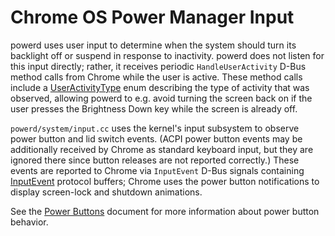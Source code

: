 # Chrome OS Power Manager Input

powerd uses user input to determine when the system should turn its backlight
off or suspend in response to inactivity. powerd does not listen for this input
directly; rather, it receives periodic `HandleUserActivity` D-Bus method calls
from Chrome while the user is active. These method calls include a
[UserActivityType] enum describing the type of activity that was observed,
allowing powerd to e.g. avoid turning the screen back on if the user presses the
Brightness Down key while the screen is already off.

`powerd/system/input.cc` uses the kernel's input subsystem to observe power
button and lid switch events. (ACPI power button events may be additionally
received by Chrome as standard keyboard input, but they are ignored there since
button releases are not reported correctly.) These events are reported to Chrome
via `InputEvent` D-Bus signals containing [InputEvent] protocol buffers; Chrome
uses the power button notifications to display screen-lock and shutdown
animations.

See the [Power Buttons] document for more information about power button
behavior.

[UserActivityType]: https://chromium.googlesource.com/chromiumos/platform2/system_api/+/HEAD/dbus/power_manager/dbus-constants.h
[InputEvent]: https://chromium.googlesource.com/chromiumos/platform2/system_api/+/HEAD/dbus/power_manager/input_event.proto
[Power Buttons]: power_buttons.md
